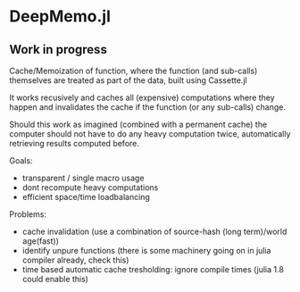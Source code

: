 # DeepMemo.jl
## Work in progress

Cache/Memoization of function, where the function (and sub-calls) themselves are treated as part of the data,
built using Cassette.jl

It works recusively and caches all (expensive) computations where they happen and 
invalidates the cache if the function (or any sub-calls) change.

Should this work as imagined (combined with a permanent cache) the computer 
should not have to do any heavy computation twice, automatically retrieving results computed before.



Goals:
- transparent / single macro usage
- dont recompute heavy computations
- efficient space/time loadbalancing


Problems:
- cache invalidation (use a combination of source-hash (long term)/world age(fast))
- identify unpure functions (there is some machinery going on in julia compiler already, check this)
- time based automatic cache tresholding: ignore compile times (julia 1.8 could enable this)

